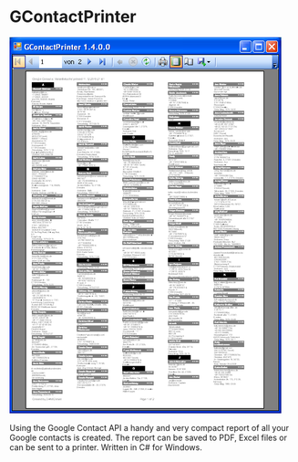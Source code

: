 GContactPrinter
===============

![Sample PDF](Logo.png)


Using the Google Contact API a handy and very compact report of all your Google contacts is created. The report can be saved to PDF, Excel files or can be sent to a printer. Written in C# for Windows.

